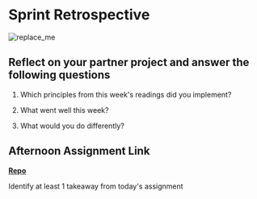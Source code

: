 # Sprint Retrospective

![replace_me](https://codeworks.blob.core.windows.net/public/assets/img/illustrations/placeholder.svg)

## Reflect on your partner project and answer the following questions

1. Which principles from this week's readings did you implement?

2. What went well this week?

3. What would you do differently?

## Afternoon Assignment Link

**[Repo](https://github.com/Alexmquan/<ASSIGNMENT_REPO>)**

Identify at least 1 takeaway from today's assignment
